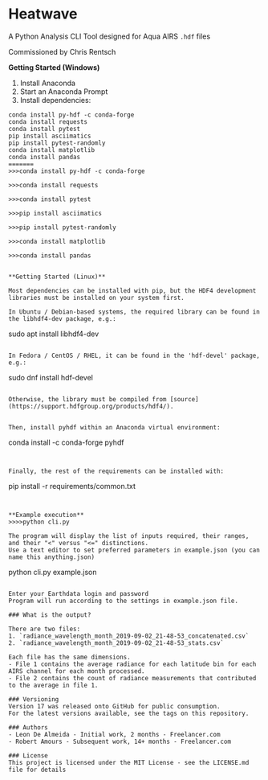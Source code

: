 # Heatwave

A Python Analysis CLI Tool designed for Aqua AIRS `.hdf` files

Commissioned by Chris Rentsch 



**Getting Started (Windows)**

1. Install Anaconda
2. Start an Anaconda Prompt
3. Install dependencies:


```
conda install py-hdf -c conda-forge
conda install requests
conda install pytest
pip install asciimatics
pip install pytest-randomly
conda install matplotlib
conda install pandas
=======
>>>conda install py-hdf -c conda-forge

>>>conda install requests

>>>conda install pytest

>>>pip install asciimatics

>>>pip install pytest-randomly

>>>conda install matplotlib

>>>conda install pandas


**Getting Started (Linux)**

Most dependencies can be installed with pip, but the HDF4 development libraries must be installed on your system first.

In Ubuntu / Debian-based systems, the required library can be found in the libhdf4-dev package, e.g.:
```
sudo apt install libhdf4-dev
```

In Fedora / CentOS / RHEL, it can be found in the 'hdf-devel' package, e.g.:
```
sudo dnf install hdf-devel
```

Otherwise, the library must be compiled from [source](https://support.hdfgroup.org/products/hdf4/).


Then, install pyhdf within an Anaconda virtual environment:
```
conda install -c conda-forge pyhdf
```


Finally, the rest of the requirements can be installed with:

```
pip install -r requirements/common.txt
```


**Example execution**
>>>>python cli.py

The program will display the list of inputs required, their ranges, and their "<" versus "<=" distinctions.
Use a text editor to set preferred parameters in example.json (you can name this anything.json)

```
python cli.py example.json
```

Enter your Earthdata login and password
Program will run according to the settings in example.json file.

### What is the output?

There are two files:
1. `radiance_wavelength_month_2019-09-02_21-48-53_concatenated.csv`
2. `radiance_wavelength_month_2019-09-02_21-48-53_stats.csv`

Each file has the same dimensions.
- File 1 contains the average radiance for each latitude bin for each AIRS channel for each month processed.
- File 2 contains the count of radiance measurements that contributed to the average in file 1.

### Versioning
Version 17 was released onto GitHub for public consumption.
For the latest versions available, see the tags on this repository.

### Authors
- Leon De Almeida - Initial work, 2 months - Freelancer.com
- Robert Amours - Subsequent work, 14+ months - Freelancer.com

### License
This project is licensed under the MIT License - see the LICENSE.md file for details
